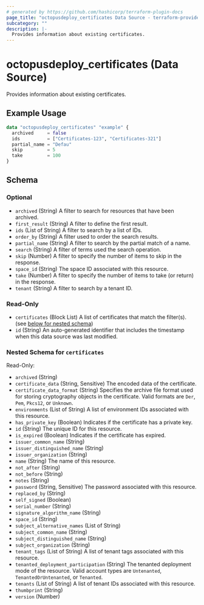 ```yaml
---
# generated by https://github.com/hashicorp/terraform-plugin-docs
page_title: "octopusdeploy_certificates Data Source - terraform-provider-octopusdeploy"
subcategory: ""
description: |-
  Provides information about existing certificates.
---
```


# octopusdeploy_certificates (Data Source)

Provides information about existing certificates.

## Example Usage

```terraform
data "octopusdeploy_certificates" "example" {
  archived     = false
  ids          = ["Certificates-123", "Certificates-321"]
  partial_name = "Defau"
  skip         = 5
  take         = 100
}
```

<!-- schema generated by tfplugindocs -->
## Schema

### Optional

- `archived` (String) A filter to search for resources that have been archived.
- `first_result` (String) A filter to define the first result.
- `ids` (List of String) A filter to search by a list of IDs.
- `order_by` (String) A filter used to order the search results.
- `partial_name` (String) A filter to search by the partial match of a name.
- `search` (String) A filter of terms used the search operation.
- `skip` (Number) A filter to specify the number of items to skip in the response.
- `space_id` (String) The space ID associated with this resource.
- `take` (Number) A filter to specify the number of items to take (or return) in the response.
- `tenant` (String) A filter to search by a tenant ID.

### Read-Only

- `certificates` (Block List) A list of certificates that match the filter(s). (see [below for nested schema](#nestedblock--certificates))
- `id` (String) An auto-generated identifier that includes the timestamp when this data source was last modified.

<a id="nestedblock--certificates"></a>
### Nested Schema for `certificates`

Read-Only:

- `archived` (String)
- `certificate_data` (String, Sensitive) The encoded data of the certificate.
- `certificate_data_format` (String) Specifies the archive file format used for storing cryptography objects in the certificate. Valid formats are `Der`, `Pem`, `Pkcs12`, or `Unknown`.
- `environments` (List of String) A list of environment IDs associated with this resource.
- `has_private_key` (Boolean) Indicates if the certificate has a private key.
- `id` (String) The unique ID for this resource.
- `is_expired` (Boolean) Indicates if the certificate has expired.
- `issuer_common_name` (String)
- `issuer_distinguished_name` (String)
- `issuer_organization` (String)
- `name` (String) The name of this resource.
- `not_after` (String)
- `not_before` (String)
- `notes` (String)
- `password` (String, Sensitive) The password associated with this resource.
- `replaced_by` (String)
- `self_signed` (Boolean)
- `serial_number` (String)
- `signature_algorithm_name` (String)
- `space_id` (String)
- `subject_alternative_names` (List of String)
- `subject_common_name` (String)
- `subject_distinguished_name` (String)
- `subject_organization` (String)
- `tenant_tags` (List of String) A list of tenant tags associated with this resource.
- `tenanted_deployment_participation` (String) The tenanted deployment mode of the resource. Valid account types are `Untenanted`, `TenantedOrUntenanted`, or `Tenanted`.
- `tenants` (List of String) A list of tenant IDs associated with this resource.
- `thumbprint` (String)
- `version` (Number)
